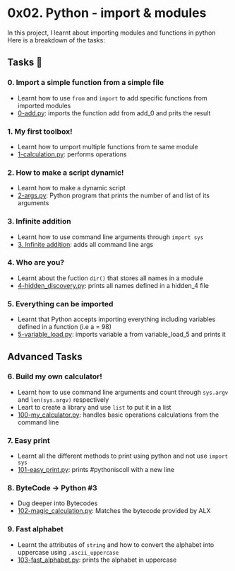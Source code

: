 # 0x02. Python - import & modules
In this project, I learnt about importing modules and functions in python <br>
Here is a breakdown of the tasks: <br>

## Tasks :page_with_curl:
### 0. Import a simple function from a simple file
- Learnt how to use ``from`` and ``import`` to add specific functions from imported modules
- [0-add.py](https://github.com/JerryEchimau/alx-higher_level_programming/blob/master/0x02-python-import_modules/0-add.py): imports the function add from add_0 and prits the result

### 1. My first toolbox!
- Learnt how to umport multiple functions from te same module
- [1-calculation.py](https://github.com/JerryEchimau/alx-higher_level_programming/blob/master/0x02-python-import_modules/1-calculation.py): performs operations

### 2. How to make a script dynamic!
- Learnt how to make a dynamic script
- [2-args.py](https://github.com/JerryEchimau/alx-higher_level_programming/blob/master/0x02-python-import_modules/2-args.py): Python program that prints the number of and list of its arguments

### 3. Infinite addition
- Learnt how to use command line arguments through ``import sys``
- [3. Infinite addition](https://github.com/JerryEchimau/alx-higher_level_programming/blob/master/0x02-python-import_modules/3-infinite_add.py): adds all command line args

### 4. Who are you?
- Learnt about the fuction ``dir()`` that stores all names in a module
- [4-hidden_discovery.py](https://github.com/JerryEchimau/alx-higher_level_programming/blob/master/0x02-python-import_modules/4-hidden_discovery.py): prints all names defined in a hidden_4 file

### 5. Everything can be imported
- Learnt that Python accepts importing everything including variables defined in a function (i.e a = 98)
- [5-variable_load.py](https://github.com/JerryEchimau/alx-higher_level_programming/blob/master/0x02-python-import_modules/5-variable_load.py): imports variable a from variable_load_5 and prints it

## Advanced Tasks
### 6. Build my own calculator!
- Learnt how to use command line arguments and count through ``sys.argv`` and ``len(sys.argv)`` respectively
- Leart to create a library and use ``list`` to put it in a list
- [100-my_calculator.py](https://github.com/JerryEchimau/alx-higher_level_programming/blob/master/0x02-python-import_modules/100-my_calculator.py): handles basic operations calculations from the command line

### 7. Easy print
- Learnt all the different methods to print using python and not use ``import sys``
- [101-easy_print.py](https://github.com/JerryEchimau/alx-higher_level_programming/blob/master/0x02-python-import_modules/101-easy_print.py): prints #pythoniscoll with a new line

### 8. ByteCode -> Python #3
- Dug deeper into Bytecodes
- [102-magic_calculation.py](https://github.com/JerryEchimau/alx-higher_level_programming/blob/master/0x02-python-import_modules/102-magic_calculation.py): Matches the bytecode provided by ALX

### 9. Fast alphabet
- Learnt the attributes of ``string`` and how to convert the alphabet into uppercase using ``.ascii_uppercase``
- [103-fast_alphabet.py](https://github.com/JerryEchimau/alx-higher_level_programming/blob/master/0x02-python-import_modules/103-fast_alphabet.py): prints the alphabet in uppercase
